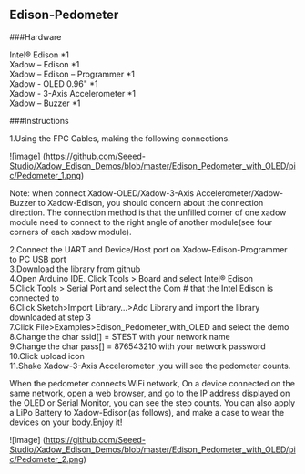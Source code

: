Edison-Pedometer
---------------------------------------------------------
###Hardware

Intel® Edison *1 <br>
Xadow – Edison *1 <br>
Xadow – Edison – Programmer *1 <br>
Xadow - OLED 0.96" *1 <br>
Xadow - 3-Axis Accelerometer *1 <br>
Xadow – Buzzer *1 <br>

###Instructions

1.Using the FPC Cables, making the following connections. <br>

![image] (https://github.com/Seeed-Studio/Xadow_Edison_Demos/blob/master/Edison_Pedometer_with_OLED/pic/Pedometer_1.png)

Note: when connect Xadow-OLED/Xadow-3-Axis Accelerometer/Xadow-Buzzer to Xadow-Edison, you should concern about the connection direction. The connection method is that the unfilled corner of one xadow module need to connect to the right angle of another module(see four corners of each xadow module).

2.Connect the UART and Device/Host port on Xadow-Edison-Programmer to PC USB port <br>
3.Download the library from github <br>
4.Open Arduino IDE. Click Tools > Board and select Intel® Edison <br>
5.Click Tools > Serial Port and select the Com # that the Intel Edison is connected to <br>
6.Click Sketch>Import Library…>Add Library and import the library downloaded at step 3 <br>
7.Click File>Examples>Edison_Pedometer_with_OLED and select the demo <br>
8.Change the char ssid[] = STEST with your network name <br>
9.Change the char pass[] = 876543210 with your network password <br>
10.Click upload icon <br>
11.Shake Xadow-3-Axis Accelerometer ,you will see the pedometer counts. <br>

When the pedometer connects WiFi network, On a device connected on the same network, open a web browser, and go to the IP address displayed on the OLED or Serial Monitor, you can see the step counts.
You can also apply a LiPo Battery to Xadow-Edison(as follows), and make a case to wear the devices on your body.Enjoy it! <br>

![image] (https://github.com/Seeed-Studio/Xadow_Edison_Demos/blob/master/Edison_Pedometer_with_OLED/pic/Pedometer_2.png)